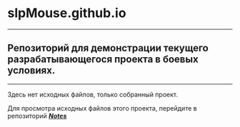 # slpMouse.github.io

***
Репозиторий для демонстрации текущего разрабатывающегося проекта в боевых условиях.
---
***
Здесь нет исходных файлов, только собранный проект.

Для просмотра исходных файлов этого проекта, перейдите в репозиторий ***[Notes](/slpMouse/Notes)***